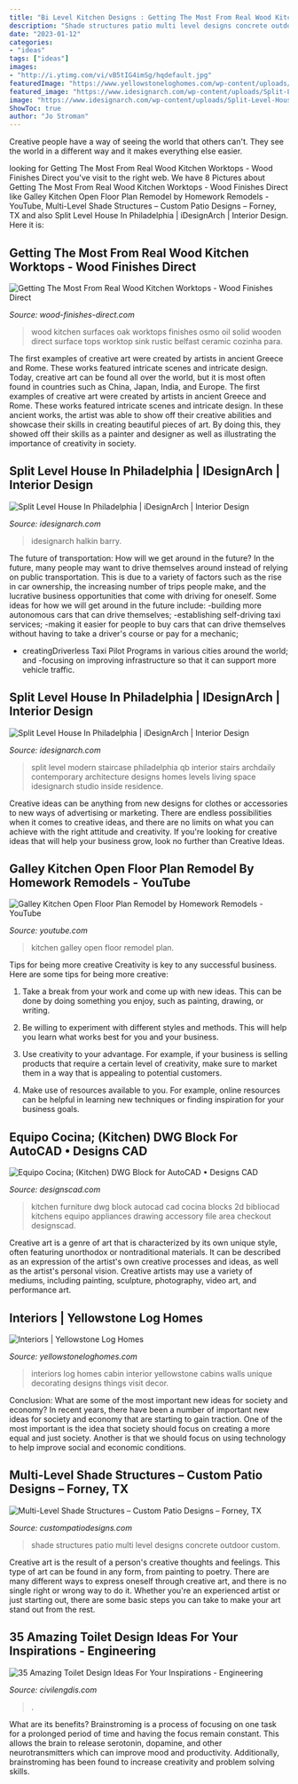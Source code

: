 ```yaml
---
title: "Bi Level Kitchen Designs : Getting The Most From Real Wood Kitchen Worktops"
description: "Shade structures patio multi level designs concrete outdoor custom"
date: "2023-01-12"
categories:
- "ideas"
tags: ["ideas"]
images:
- "http://i.ytimg.com/vi/vB5tIG4imSg/hqdefault.jpg"
featuredImage: "https://www.yellowstoneloghomes.com/wp-content/uploads/2019/12/8L734505_2-768x1160.jpg"
featured_image: "https://www.idesignarch.com/wp-content/uploads/Split-Level-House_11.jpg"
image: "https://www.idesignarch.com/wp-content/uploads/Split-Level-House_9.jpg"
ShowToc: true
author: "Jo Stroman"
---
```



Creative people have a way of seeing the world that others can't. They see the world in a different way and it makes everything else easier.

	

		
looking for Getting The Most From Real Wood Kitchen Worktops - Wood Finishes Direct you've visit to the right web. We have 8 Pictures about Getting The Most From Real Wood Kitchen Worktops - Wood Finishes Direct like Galley Kitchen Open Floor Plan Remodel by Homework Remodels - YouTube, Multi-Level Shade Structures – Custom Patio Designs – Forney, TX and also Split Level House In Philadelphia | iDesignArch | Interior Design. Here it is:
		
    
## Getting The Most From Real Wood Kitchen Worktops - Wood Finishes Direct

<img loading=lazy src="https://www.wood-finishes-direct.com/blog/wp-content/uploads/2012/02/Osmo-Top-Oil-3058-On-Kitchen-Work-Surfaces-.JPG" onerror="this.onerror=null;this.src='https://tse4.mm.bing.net/th?id=OIP.BZIPB9UwT2xsUINNtjks3gHaE1&amp;pid=15.1';" alt="Getting The Most From Real Wood Kitchen Worktops - Wood Finishes Direct">

_Source: wood-finishes-direct.com_

>wood kitchen surfaces oak worktops finishes osmo oil solid wooden direct surface tops worktop sink rustic belfast ceramic cozinha para. 

	

The first examples of creative art were created by artists in ancient Greece and Rome. These works featured intricate scenes and intricate design. Today, creative art can be found all over the world, but it is most often found in countries such as China, Japan, India, and Europe.
The first examples of creative art were created by artists in ancient Greece and Rome. These works featured intricate scenes and intricate design. In these ancient works, the artist was able to show off their creative abilities and showcase their skills in creating beautiful pieces of art. By doing this, they showed off their skills as a painter and designer as well as illustrating the importance of creativity in society.

    
## Split Level House In Philadelphia | IDesignArch | Interior Design

<img loading=lazy src="https://www.idesignarch.com/wp-content/uploads/Split-Level-House_11.jpg" onerror="this.onerror=null;this.src='https://tse4.mm.bing.net/th?id=OIP.VL3ZBKMM722w896SZjbB5QHaJ4&amp;pid=15.1';" alt="Split Level House In Philadelphia | iDesignArch | Interior Design">

_Source: idesignarch.com_

>idesignarch halkin barry. 

	

The future of transportation: How will we get around in the future?
In the future, many people may want to drive themselves around instead of relying on public transportation. This is due to a variety of factors such as the rise in car ownership, the increasing number of trips people make, and the lucrative business opportunities that come with driving for oneself. 
Some ideas for how we will get around in the future include: 
-building more autonomous cars that can drive themselves; 
-establishing self-driving taxi services; 
-making it easier for people to buy cars that can drive themselves without having to take a driver's course or pay for a mechanic; 
- creatingDriverless Taxi Pilot Programs in various cities around the world; and 
-focusing on improving infrastructure so that it can support more vehicle traffic.

    
## Split Level House In Philadelphia | IDesignArch | Interior Design

<img loading=lazy src="https://www.idesignarch.com/wp-content/uploads/Split-Level-House_9.jpg" onerror="this.onerror=null;this.src='https://tse4.mm.bing.net/th?id=OIP.hosxgpO3cxOY8AN4FRjYLAHaJ4&amp;pid=15.1';" alt="Split Level House In Philadelphia | iDesignArch | Interior Design">

_Source: idesignarch.com_

>split level modern staircase philadelphia qb interior stairs archdaily contemporary architecture designs homes levels living space idesignarch studio inside residence. 

	

Creative ideas can be anything from new designs for clothes or accessories to new ways of advertising or marketing. There are endless possibilities when it comes to creative ideas, and there are no limits on what you can achieve with the right attitude and creativity. If you're looking for creative ideas that will help your business grow, look no further than Creative Ideas.

    
## Galley Kitchen Open Floor Plan Remodel By Homework Remodels - YouTube

<img loading=lazy src="http://i.ytimg.com/vi/vB5tIG4imSg/hqdefault.jpg" onerror="this.onerror=null;this.src='https://tse2.mm.bing.net/th?id=OIP.heSpVvTW1ugqgXBOkZGYVwHaFj&amp;pid=15.1';" alt="Galley Kitchen Open Floor Plan Remodel by Homework Remodels - YouTube">

_Source: youtube.com_

>kitchen galley open floor remodel plan. 

	

Tips for being more creative
Creativity is key to any successful business. Here are some tips for being more creative:
1. Take a break from your work and come up with new ideas. This can be done by doing something you enjoy, such as painting, drawing, or writing.

2. Be willing to experiment with different styles and methods. This will help you learn what works best for you and your business.

3. Use creativity to your advantage. For example, if your business is selling products that require a certain level of creativity, make sure to market them in a way that is appealing to potential customers.

4. Make use of resources available to you. For example, online resources can be helpful in learning new techniques or finding inspiration for your business goals.


    
## Equipo Cocina; (Kitchen) DWG Block For AutoCAD • Designs CAD

<img loading=lazy src="https://designscad.com/wp-content/uploads/2017/02/equipo_cocina___kitchen__dwg_block_for_autocad_33846.gif" onerror="this.onerror=null;this.src='https://tse2.mm.bing.net/th?id=OIP.xmq0GjHrB55f_mU1eQfDfQHaFd&amp;pid=15.1';" alt="Equipo Cocina; (Kitchen) DWG Block for AutoCAD • Designs CAD">

_Source: designscad.com_

>kitchen furniture dwg block autocad cad cocina blocks 2d bibliocad kitchens equipo appliances drawing accessory file area checkout designscad. 

	

Creative art is a genre of art that is characterized by its own unique style, often featuring unorthodox or nontraditional materials. It can be described as an expression of the artist's own creative processes and ideas, as well as the artist's personal vision. Creative artists may use a variety of mediums, including painting, sculpture, photography, video art, and performance art.

    
## Interiors | Yellowstone Log Homes

<img loading=lazy src="https://www.yellowstoneloghomes.com/wp-content/uploads/2019/12/8L734505_2-768x1160.jpg" onerror="this.onerror=null;this.src='https://tse1.mm.bing.net/th?id=OIP.vmpDd3WQbDgFx2mGqllY2AHaLL&amp;pid=15.1';" alt="Interiors | Yellowstone Log Homes">

_Source: yellowstoneloghomes.com_

>interiors log homes cabin interior yellowstone cabins walls unique decorating designs things visit decor. 

	

Conclusion: What are some of the most important new ideas for society and economy?
In recent years, there have been a number of important new ideas for society and economy that are starting to gain traction. One of the most important is the idea that society should focus on creating a more equal and just society. Another is that we should focus on using technology to help improve social and economic conditions.

    
## Multi-Level Shade Structures – Custom Patio Designs – Forney, TX

<img loading=lazy src="http://custompatiodesigns.com/wp-content/uploads/2017/02/DSC_0078-1800x1197.jpg" onerror="this.onerror=null;this.src='https://tse3.mm.bing.net/th?id=OIP.r2sBqO-iyWWRwSRFoiwgSgHaE7&amp;pid=15.1';" alt="Multi-Level Shade Structures – Custom Patio Designs – Forney, TX">

_Source: custompatiodesigns.com_

>shade structures patio multi level designs concrete outdoor custom. 

	

Creative art is the result of a person's creative thoughts and feelings. This type of art can be found in any form, from painting to poetry. There are many different ways to express oneself through creative art, and there is no single right or wrong way to do it. Whether you're an experienced artist or just starting out, there are some basic steps you can take to make your art stand out from the rest.

    
## 35 Amazing Toilet Design Ideas For Your Inspirations - Engineering

<img loading=lazy src="https://civilengdis.com/wp-content/uploads/2020/12/file1441023937-800x1066.jpg" onerror="this.onerror=null;this.src='https://tse4.mm.bing.net/th?id=OIP.ICXDN46UdQm96_YS02EHVQHaJ3&amp;pid=15.1';" alt="35 Amazing Toilet Design Ideas For Your Inspirations - Engineering">

_Source: civilengdis.com_

>. 

	

What are its benefits?
Brainstroming is a process of focusing on one task for a prolonged period of time and having the focus remain constant. This allows the brain to release serotonin, dopamine, and other neurotransmitters which can improve mood and productivity. Additionally, brainstroming has been found to increase creativity and problem solving skills.

